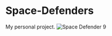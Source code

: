 # Space-Defenders
My personal project.
![Space Defender 9](https://github.com/KhawajaIbrahimsalim/Space-Defenders/assets/100414606/5db85fc2-ab11-48d7-8f5d-ddd57c6f574c)
